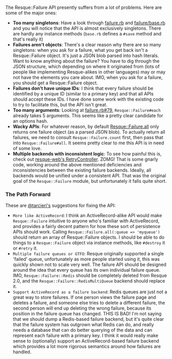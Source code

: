 The Resque::Failure API presently suffers from a lot of problems. Here are some of the major ones:

* **Too many singletons**: Have a look through [failure.rb](https://github.com/resque/resque/blob/master/lib/resque/failure.rb) and [failure/base.rb](https://github.com/resque/resque/blob/master/lib/resque/failure/base.rb) and you will notice that the API is almost exclusively singletons. There are hardly any instance methods (`base.rb` defines a `#save` method and that's really it)
* **Failures aren't objects**: There's a clear reason why there are so many singletons: when you ask for a failure, what you get back isn't a Resque::Failure object. It's just a JSON blob parsed into hash literals. Want to know anything about the failure? You have to dig through the JSON structure, which depending on where it originated from (lots of people like implementing Resque-alikes in other languages) may or may not have the elements you care about. IMO, when you ask for a failure, you should get a Resque::Failure object.
* **Failures don't have unique IDs**: I think that every failure should be identified by a unique ID (similar to a primary key) and that all APIs should accept these IDs. I have done some work with the existing code to try to facilitate this, but the API isn't great.
* **Too many arguments**: Looking at [failure.rb#79](https://github.com/resque/resque/blob/1-x-stable/lib/resque/failure.rb#L79), `Resque::Failure#each` already takes 5 arguments. This seems like a pretty clear candidate for an options hash.
* **Wacky APIs**: For whatever reason, by default [Resque::Failure.all](https://github.com/resque/resque/blob/1-x-stable/lib/resque/failure.rb#L79) only returns one failure object (as a parsed JSON blob). To actually return all failures, we need to consult `Resque::Failure.count` first, then pass that into `Resque::Failure#all`. It seems pretty clear to me this API is in need of some love.
* **Multiple backends with inconsistent logic**: To see how painful this is, check out [resque-web's RetryController](https://github.com/resque/resque-web/blob/master/app/controllers/retry_controller.rb). ZOMG! That is some gnarly code, working around the above mentioned deficiencies and inconsistencies between the existing failure backends. Ideally, all backends would be unified under a consistent API. That was the original goal of the `Resque::Failure` module, but unfortunately it falls quite short.

### The Path Forward

These are [@tarcieri's](https://github.com/tarcieri) suggestions for fixing the API:

* `More like ActiveRecord`: I think an ActiveRecord-alike API would make `Resque::Failure` intuitive to anyone who's familiar with ActiveRecord, and provides a fairly decent pattern for how these sort of persistence APIs should work. Calling `Resque::Failure.all(:queue => 'myqueue')` should return an array of Resque::Failure objects. I should be able to do things to a `Resque::Failure` object via instance methods, like `#destroy` it or `#retry` it.
* `Multiple failure queues or GTFO`: Resque originally supported a single 'failed' queue, unfortunately as more people started using it, this was quickly shown not to scale very well. The failure API should be designed around the idea that every queue has its own individual failure queue. IMO, `Resque::Failure::Redis` should be completely deleted from Resque 2.0, and the `Resque::Failure::RedisMultiQueue` backend should replace it.
* `Support ActiveRecord as a failure backend`: Redis queues are just not a great way to store failures. If one person views the failure page and deletes a failure, and someone else tries to delete a different failure, the second person will end up deleting the wrong failure, because its position in the failure queue has changed. THIS IS BAD! I'm not saying that we should dump a Redis-based failure backend, but it's quite clear that the failure system has outgrown what Redis can do, and really needs a database that can do better querying of the data and can represent each failure with a primary key. I think it would really make sense to (optionally) support an ActiveRecord-based failure backend which provides a lot more rigorous semantics around how failures are handled.